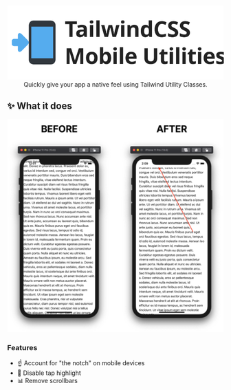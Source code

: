 <p align="center">
		<img src="./.github/logo.svg" width="600" alt="Logo">
	</a><br>
    Quickly give your app a native feel using Tailwind Utility Classes.
</p>


## ✨ What it does
![Mobile Preview](./.github/preview.jpg)
### Features
* ☝️ Account for "the notch" on mobile devices
* 🔦 Disable tap highlight
* 📊 Remove scrollbars